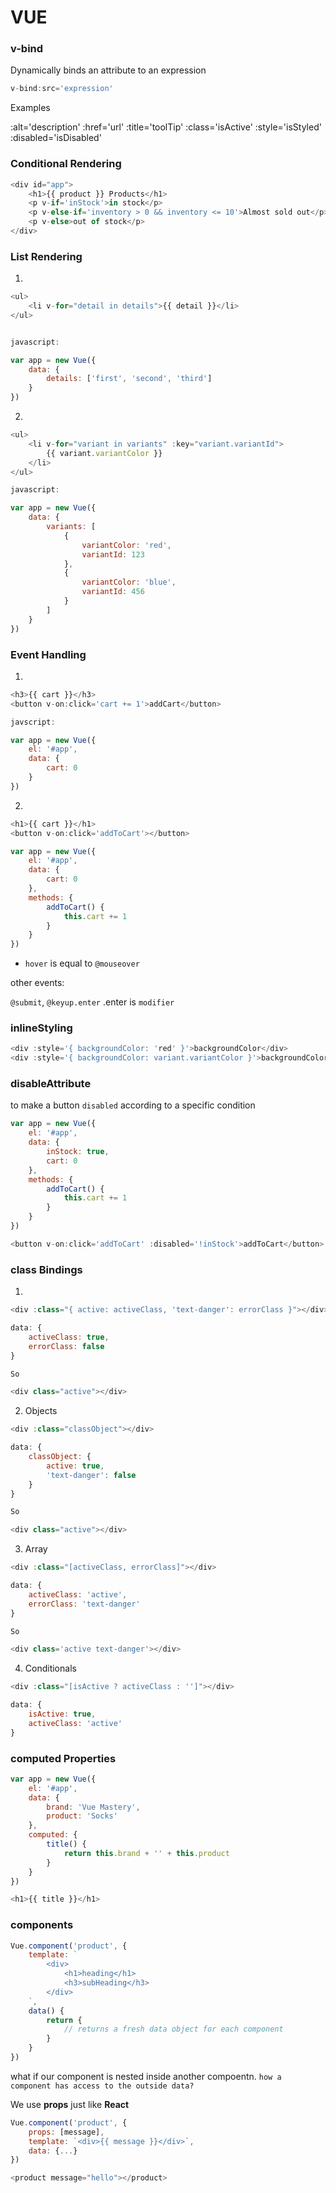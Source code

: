 # VUE

### v-bind

Dynamically binds an attribute to an expression

```js
v-bind:src='expression'
```

Examples

:alt='description'
:href='url'
:title='toolTip'
:class='isActive'
:style='isStyled'
:disabled='isDisabled'

### Conditional Rendering

```js
<div id="app">
    <h1>{{ product }} Products</h1>
    <p v-if='inStock'>in stock</p>
    <p v-else-if='inventory > 0 && inventory <= 10'>Almost sold out</p>
    <p v-else>out of stock</p>
</div>
```

### List Rendering

1.
```js
<ul>
    <li v-for="detail in details">{{ detail }}</li>
</ul>


javascript:

var app = new Vue({
    data: {
        details: ['first', 'second', 'third']
    }
})
```

2.
```js
<ul>
    <li v-for="variant in variants" :key="variant.variantId">
        {{ variant.variantColor }}
    </li>
</ul>

javascript:

var app = new Vue({
    data: {
        variants: [
            {
                variantColor: 'red',
                variantId: 123
            },
            {
                variantColor: 'blue',
                variantId: 456
            }
        ]
    }
})
```

### Event Handling

1.
```js
<h3>{{ cart }}</h3>
<button v-on:click='cart += 1'>addCart</button>

javscript: 

var app = new Vue({
    el: '#app',
    data: {
        cart: 0
    }
})
```

2.
```js
<h1>{{ cart }}</h1>
<button v-on:click='addToCart'></button>

var app = new Vue({
    el: '#app',
    data: {
        cart: 0
    },
    methods: {
        addToCart() {
            this.cart += 1
        }
    }
})
```

* `hover` is equal to `@mouseover`

other events:

`@submit`, `@keyup.enter`  .enter is `modifier`


### inlineStyling

```js
<div :style='{ backgroundColor: 'red' }'>backgroundColor</div>
<div :style='{ backgroundColor: variant.variantColor }'>backgroundColor</div>
```

### disableAttribute

to make a button `disabled` according to a specific condition

```js
var app = new Vue({
    el: '#app',
    data: {
        inStock: true,
        cart: 0
    },
    methods: {
        addToCart() {
            this.cart += 1
        }
    }
})

<button v-on:click='addToCart' :disabled='!inStock'>addToCart</button>
```

### class Bindings

1.
```js
<div :class="{ active: activeClass, 'text-danger': errorClass }"></div>

data: {
    activeClass: true,
    errorClass: false
}

So 

<div class="active"></div>
```

2. Objects
```js
<div :class="classObject"></div>

data: {
    classObject: {
        active: true,
        'text-danger': false
    }
}

So

<div class="active"></div>
```

3. Array
```js
<div :class="[activeClass, errorClass]"></div>

data: {
    activeClass: 'active',
    errorClass: 'text-danger'
}

So

<div class='active text-danger'></div>
```

4. Conditionals
```js
<div :class="[isActive ? activeClass : '']"></div>

data: {
    isActive: true,
    activeClass: 'active'
}
```

### computed Properties

```js
var app = new Vue({
    el: '#app',
    data: {
        brand: 'Vue Mastery',
        product: 'Socks'
    },
    computed: {
        title() {
            return this.brand + '' + this.product
        }
    }
})

<h1>{{ title }}</h1>
```

### components

```js
Vue.component('product', {
    template: `
        <div>
            <h1>heading</h1>
            <h3>subHeading</h3>
        </div>
    `,
    data() {
        return {
            // returns a fresh data object for each component
        }
    }
})
```

what if our component is nested inside another compoentn.
`how a component has access to the outside data?`

We use **props** just like **React**

```js
Vue.component('product', {
    props: [message],
    template: `<div>{{ message }}</div>`,
    data: {...}
})

<product message="hello"></product>
```
